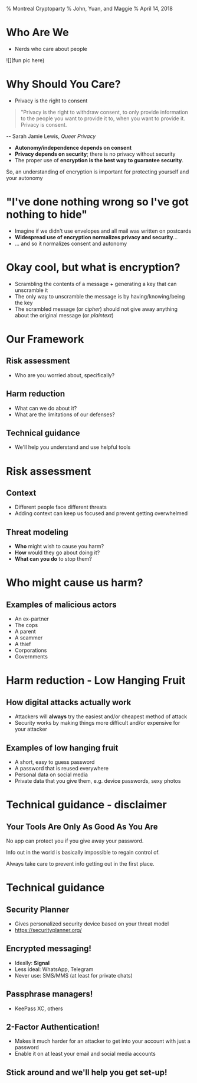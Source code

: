 % Montreal Cryptoparty
% John, Yuan, and Maggie
% April 14, 2018

# Who Are We

- Nerds who care about people

![](fun pic here)

# Why Should You Care?

- Privacy is the right to consent

> "Privacy is the right to withdraw consent, to only provide information to the people you want to provide it to, when you want to provide it. Privacy is consent.

-- Sarah Jamie Lewis, _Queer Privacy_

- **Autonomy/independence depends on consent**
- **Privacy depends on security**; there is no privacy without security
- The proper use of **encryption is the best way to guarantee security**.

So, an understanding of encryption is important for protecting yourself and your autonomy

# "I've done nothing wrong so I've got nothing to hide"

- Imagine if we didn't use envelopes and all mail was written on postcards
- **Widespread use of encryption normalizes privacy and security**...
- ... and so it normalizes consent and autonomy

# Okay cool, but what is encryption?

- Scrambling the contents of a message + generating a key that can unscramble it
- The only way to unscramble the message is by having/knowing/being the key
- The scrambled message (or *cipher*) should not give away anything about the original message (or *plaintext*)

# Our Framework

## Risk assessment

* Who are you worried about, specifically?

## Harm reduction

* What can we do about it?
* What are the limitations of our defenses?

## Technical guidance

* We'll help you understand and use helpful tools

# Risk assessment

## Context

- Different people face different threats
- Adding context can keep us focused and prevent getting overwhelmed

## Threat modeling

- **Who** might wish to cause you harm?
- **How** would they go about doing it?
- **What can you do** to stop them?

# Who might cause us harm?

## Examples of malicious actors

- An ex-partner
- The cops
- A parent
- A scammer
- A thief
- Corporations
- Governments

# Harm reduction - Low Hanging Fruit

## How digital attacks actually work

- Attackers will **always** try the easiest and/or cheapest method of attack
- Security works by making things more difficult and/or expensive for your attacker

## Examples of low hanging fruit

- A short, easy to guess password
- A password that is reused everywhere
- Personal data on social media
- Private data that you give them, e.g. device passwords, sexy photos

# Technical guidance - disclaimer

## **Your Tools Are Only As Good As You Are**

No app can protect you if you give away your password.

Info out in the world is basically impossible to regain control of.

Always take care to prevent info getting out in the first place.

# Technical guidance

## Security Planner

* Gives personalized security device based on your threat model
* https://securityplanner.org/

## Encrypted messaging!

- Ideally: **Signal**
- Less ideal: WhatsApp, Telegram
- Never use: SMS/MMS (at least for private chats)

## Passphrase managers!

- KeePass XC, others

## 2-Factor Authentication!

- Makes it much harder for an attacker to get into your account with just a password
- Enable it on at least your email and social media accounts

## Stick around and we'll help you get set-up!
